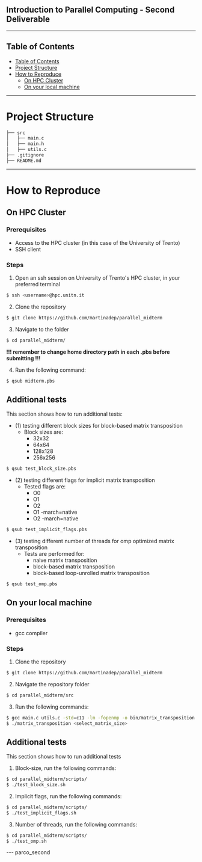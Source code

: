 ## Introduction to Parallel Computing - Second Deliverable

---

## Table of Contents

- [Table of Contents](#table-of-contents)
- [Project Structure](#project-structure)
- [How to Reproduce](#how-to-reproduce)
    - [On HPC Cluster](#on-hpc-cluster)
    - [On your local machine](#on-your-local-machine)
---

# Project Structure

```bash
├── src
│   ├── main.c
│   ├── main.h
│   ├── utils.c
├── .gitignore
├── README.md
```
---

# How to Reproduce

## On HPC Cluster

### Prerequisites
- Access to the HPC cluster (in this case of the University of Trento)
- SSH client

### Steps
1. Open an ssh session on University of Trento's HPC cluster, in your preferred terminal
```bash
$ ssh <username>@hpc.unitn.it
```
2. Clone the repository
```bash
$ git clone https://github.com/martinadep/parallel_midterm
```
3. Navigate to the folder
```bash
$ cd parallel_midterm/
```

**!!! remember to change home directory path in each .pbs before submitting !!!**

4. Run the following command:
```bash
$ qsub midterm.pbs
```
## Additional tests
This section shows how to run additional tests:
- (1) testing different block sizes for block-based matrix transposition
    - Block sizes are:
        - 32x32
        - 64x64
        - 128x128
        - 256x256
```bash
$ qsub test_block_size.pbs
```
- (2) testing different flags for implicit matrix transposition
    - Tested flags are:
        - O0
        - O1
        - O2
        - O1 -march=native
        - O2 -march=native

```bash
$ qsub test_implicit_flags.pbs
```
- (3) testing different number of threads for omp optimized matrix transposition
    - Tests are performed for:
        - naive matrix transposition
        - block-based matrix transposition
        - block-based loop-unrolled matrix transposition

```bash
$ qsub test_omp.pbs
```

## On your local machine

### Prerequisites
- gcc compiler

### Steps
1. Clone the repository
```bash
$ git clone https://github.com/martinadep/parallel_midterm
```
2. Navigate the repository folder
```bash
$ cd parallel_midterm/src
```
3. Run the following commands:
```bash
$ gcc main.c utils.c -std=c11 -lm -fopenmp -o bin/matrix_transposition
$ ./matrix_transposition <select_matrix_size>
```

## Additional tests
This section shows how to run additional tests
1. Block-size, run the following commands:
```bash
$ cd parallel_midterm/scripts/
$ ./test_block_size.sh
```
2. Implicit flags, run the following commands:
```bash
$ cd parallel_midterm/scripts/
$ ./test_implicit_flags.sh
```
3. Number of threads, run the following commands:
```bash
$ cd parallel_midterm/scripts/
$ ./test_omp.sh
```
--- parco_second